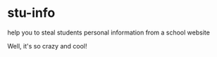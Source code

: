 # stu-info
help you to steal students personal information from a school website

Well, it's so crazy and cool!
